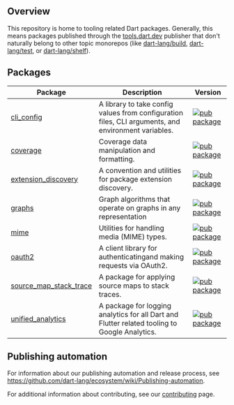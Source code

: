 <!-- [![Dart CI](https://github.com/dart-lang/tools/actions/workflows/dart.yml/badge.svg)](https://github.com/dart-lang/tools/actions/workflows/dart.yml) -->

## Overview

This repository is home to tooling related Dart packages. Generally, this means
packages published through the
[tools.dart.dev](https://pub.dev/publishers/tools.dart.dev) publisher that
don't naturally belong to other topic monorepos (like
[dart-lang/build](https://github.com/dart-lang/build),
[dart-lang/test](https://github.com/dart-lang/test), or
[dart-lang/shelf](https://github.com/dart-lang/shelf)).

## Packages

| Package | Description | Version |
| --- | --- | --- |
| [cli_config](pkgs/cli_config/) | A library to take config values from configuration files, CLI arguments, and environment variables. | [![pub package](https://img.shields.io/pub/v/cli_config.svg)](https://pub.dev/packages/cli_config) |
| [coverage](pkgs/coverage/) | Coverage data manipulation and formatting. | [![pub package](https://img.shields.io/pub/v/coverage.svg)](https://pub.dev/packages/coverage) |
| [extension_discovery](pkgs/extension_discovery/) | A convention and utilities for package extension discovery. | [![pub package](https://img.shields.io/pub/v/extension_discovery.svg)](https://pub.dev/packages/extension_discovery) |
| [graphs](pkgs/graphs/) | Graph algorithms that operate on graphs in any representation | [![pub package](https://img.shields.io/pub/v/graphs.svg)](https://pub.dev/packages/graphs) |
| [mime](pkgs/mime/) | Utilities for handling media (MIME) types. | [![pub package](https://img.shields.io/pub/v/mime.svg)](https://pub.dev/packages/mime) |
| [oauth2](pkgs/oauth2/) | A client library for authenticatingand making requests via OAuth2. | [![pub package](https://img.shields.io/pub/v/oauth2.svg)](https://pub.dev/packages/oauth2) |
| [source_map_stack_trace](pkgs/source_map_stack_trace/) | A package for applying source maps to stack traces. | [![pub package](https://img.shields.io/pub/v/source_map_stack_trace.svg)](https://pub.dev/packages/source_map_stack_trace) |
| [unified_analytics](pkgs/unified_analytics/) | A package for logging analytics for all Dart and Flutter related tooling to Google Analytics. | [![pub package](https://img.shields.io/pub/v/unified_analytics.svg)](https://pub.dev/packages/unified_analytics) |

## Publishing automation

For information about our publishing automation and release process, see
https://github.com/dart-lang/ecosystem/wiki/Publishing-automation.

For additional information about contributing, see our
[contributing](CONTRIBUTING.md) page.

